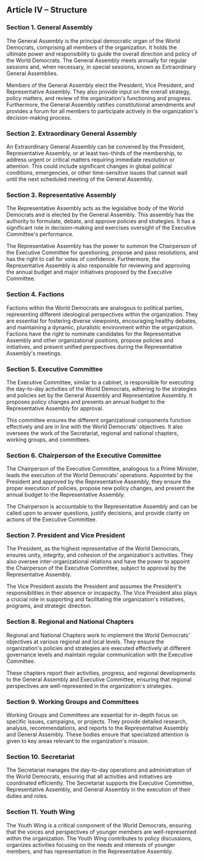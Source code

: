 ## Article IV – Structure

### Section 1. General Assembly

The General Assembly is the principal democratic organ of the World Democrats, comprising all members of the organization. It holds the ultimate power and responsibility to guide the overall direction and policy of the World Democrats. The General Assembly meets annually for regular sessions and, when necessary, in special sessions, known as Extraordinary General Assemblies.

Members of the General Assembly elect the President, Vice President, and Representative Assembly. They also provide input on the overall strategy, policy matters, and review of the organization's functioning and progress. Furthermore, the General Assembly ratifies constitutional amendments and provides a forum for all members to participate actively in the organization's decision-making process.

### Section 2. Extraordinary General Assembly

An Extraordinary General Assembly can be convened by the President, Representative Assembly, or at least two-thirds of the membership, to address urgent or critical matters requiring immediate resolution or attention. This could include significant changes in global political conditions, emergencies, or other time-sensitive issues that cannot wait until the next scheduled meeting of the General Assembly.

### Section 3. Representative Assembly

The Representative Assembly acts as the legislative body of the World Democrats and is elected by the General Assembly. This assembly has the authority to formulate, debate, and approve policies and strategies. It has a significant role in decision-making and exercises oversight of the Executive Committee's performance.

The Representative Assembly has the power to summon the Chairperson of the Executive Committee for questioning, propose and pass resolutions, and has the right to call for votes of confidence. Furthermore, the Representative Assembly is also responsible for reviewing and approving the annual budget and major initiatives proposed by the Executive Committee.

### Section 4. Factions

Factions within the World Democrats are analogous to political parties, representing different ideological perspectives within the organization. They are essential for fostering diverse viewpoints, encouraging healthy debates, and maintaining a dynamic, pluralistic environment within the organization. Factions have the right to nominate candidates for the Representative Assembly and other organizational positions, propose policies and initiatives, and present unified perspectives during the Representative Assembly's meetings.

### Section 5. Executive Committee

The Executive Committee, similar to a cabinet, is responsible for executing the day-to-day activities of the World Democrats, adhering to the strategies and policies set by the General Assembly and Representative Assembly. It proposes policy changes and presents an annual budget to the Representative Assembly for approval.

This committee ensures the different organizational components function effectively and are in line with the World Democrats' objectives. It also oversees the work of the Secretariat, regional and national chapters, working groups, and committees.

### Section 6. Chairperson of the Executive Committee

The Chairperson of the Executive Committee, analogous to a Prime Minister, leads the execution of the World Democrats' operations. Appointed by the President and approved by the Representative Assembly, they ensure the proper execution of policies, propose new policy changes, and present the annual budget to the Representative Assembly.

The Chairperson is accountable to the Representative Assembly and can be called upon to answer questions, justify decisions, and provide clarity on actions of the Executive Committee.

### Section 7. President and Vice President

The President, as the highest representative of the World Democrats, ensures unity, integrity, and cohesion of the organization's activities. They also oversee inter-organizational relations and have the power to appoint the Chairperson of the Executive Committee, subject to approval by the Representative Assembly.

The Vice President assists the President and assumes the President's responsibilities in their absence or incapacity. The Vice President also plays a crucial role in supporting and facilitating the organization's initiatives, programs, and strategic direction.

### Section 8. Regional and National Chapters

Regional and National Chapters work to implement the World Democrats' objectives at various regional and local levels. They ensure the organization's policies and strategies are executed effectively at different governance levels and maintain regular communication with the Executive Committee.

These chapters report their activities, progress, and regional developments to the General Assembly and Executive Committee, ensuring that regional perspectives are well-represented in the organization's strategies.

### Section 9. Working Groups and Committees

Working Groups and Committees are essential for in-depth focus on specific issues, campaigns, or projects. They provide detailed research, analysis, recommendations, and reports to the Representative Assembly and General Assembly. These bodies ensure that specialized attention is given to key areas relevant to the organization's mission.

### Section 10. Secretariat

The Secretariat manages the day-to-day operations and administration of the World Democrats, ensuring that all activities and initiatives are coordinated efficiently. The Secretariat supports the Executive Committee, Representative Assembly, and General Assembly in the execution of their duties and roles.

### Section 11. Youth Wing

The Youth Wing is a critical component of the World Democrats, ensuring that the voices and perspectives of younger members are well-represented within the organization. The Youth Wing contributes to policy discussions, organizes activities focusing on the needs and interests of younger members, and has representation in the Representative Assembly.

